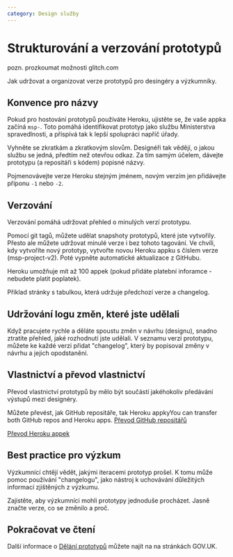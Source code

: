 ```yaml
---
category: Design služby
---
```


# Strukturování a verzování prototypů

pozn. prozkoumat možnosti glitch.com

Jak udržovat a organizovat verze prototypů pro desingéry a výzkumníky.

## Konvence pro názvy

Pokud pro hostování prototypů používáte Heroku, ujistěte se, že vaše appka začíná ``msp-``. Toto pomáhá identifikovat prototyp jako službu Ministerstva spravedlnosti, a příspívá tak k lepší spolupráci napříč úřady.

Vyhněte se zkratkám a zkratkovým slovům. Designéři tak vědějí, o jakou službu se jedná, předtím než otevřou odkaz. Za tím samým účelem, dávejte prototypu (a repositáři s kódem) popisné názvy.

Pojmenovávejte verze Heroku stejným jménem, novým verzím jen přidávejte příponu ``-1`` nebo ``-2``.

## Verzování

Verzování pomáhá udržovat přehled o minulých verzí prototypu.

Pomocí git tagů, můžete udělat snapshoty prototypů, které jste vytvořily. Přesto ale můžete udržovat minulé verze i bez tohoto tagování. Ve chvíli, kdy vytvoříte nový prototyp, vytvořte novou Heroku appku s číslem verze (msp-project-v2). Poté vypněte automatické aktualizace z GitHubu.

Heroku umožňuje mít až 100 appek (pokud přidáte platební inforamce - nebudete platit poplatek).

Příklad stránky s tabulkou, která udržuje předchozí verze a changelog.

## Udržování logu změn, které jste udělali

Když pracujete rychle a děláte spoustu změn v návrhu (designu), snadno ztratíte přehled, jaké rozhodnutí jste udělali. V seznamu verzí prototypu, můžete ke každé verzi přidat "changelog", který by popisoval změny v návrhu a jejich opodstanění.

## Vlastnictví a převod vlastnictví

Převod vlastnictví prototypů by mělo být součástí jakéhokoliv předávání výstupů mezi designéry.

Můžete převést, jak GitHub repositáře, tak Heroku appkyYou can transfer both GitHub repos and Heroku apps. [Převod GitHub repositářů](https://help.github.com/en/articles/transferring-a-repository)

[Převod Heroku appek](https://devcenter.heroku.com/articles/transferring-apps)

## Best practice pro výzkum

Výzkumnící chtějí vědět, jakými iteracemi prototyp prošel. K tomu může pomoc používání "changelogu", jako nástroj k uchovávání důležitých informací zjištěných z výzkumu.

Zajistěte, aby výzkumníci mohli prototypy jednoduše procházet. Jasně značte verze, co se změnilo a proč.

## Pokračovat ve čtení

Další informace o [Dělání prototypů](https://www.gov.uk/service-manual/design/making-prototypes) můžete najít na na stránkách GOV.UK.